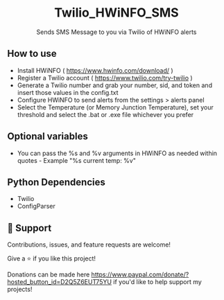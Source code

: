 <h1 align="center">Twilio_HWiNFO_SMS</h1>

<p align="center">Sends SMS Message to you via Twilio of HWiNFO alerts</p>

## How to use

- Install HWiNFO ( https://www.hwinfo.com/download/ )
- Register a Twilio account ( https://www.twilio.com/try-twilio )
- Generate a Twilio number and grab your number, sid, and token and insert those values in the config.txt
- Configure HWiNFO to send alerts from the settings > alerts panel
- Select the Temperature (or Memory Junction Temperature), set your threshold and select the .bat or .exe file whichever you prefer

## Optional variables

- You can pass the %s and %v arguments in HWiNFO as needed within quotes - Example "%s current temp: %v"
 
## Python Dependencies

- Twilio
- ConfigParser

## 🤝 Support

Contributions, issues, and feature requests are welcome!

Give a ⭐️ if you like this project!

Donations can be made here https://www.paypal.com/donate/?hosted_button_id=D2Q5Z6EUT75YU if you'd like to help support my projects!
